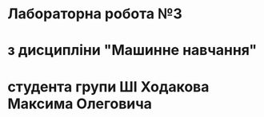 # Лабораторна робота №3 
# з дисципліни "Машинне навчання"
# студента групи ШІ Ходакова Максима Олеговича
